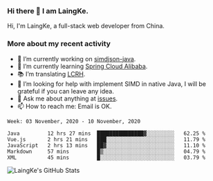 ### Hi there 👋 I am LaingKe.

Hi, I'm LaingKe, a full-stack web developer from China.

### More about my recent activity

- 🔭 I’m currently working on [simdjson-java](https://github.com/laingke/simdjson-java).
- 🌱 I’m currently learning [Spring Cloud Alibaba](https://github.com/alibaba/spring-cloud-alibaba).
- :books: I’m translating [LCRH](https://github.com/LCTT/LCRH).
- 🤔 I’m looking for help with implement SIMD in native Java, I will be grateful if you can leave any idea.
- 💬 Ask me about anything at [issues](https://github.com/laingke/laingke/issues).
- 📫 How to reach me: Email is OK.

<!--START_SECTION:waka-->
```text
Week: 03 November, 2020 - 10 November, 2020

Java         12 hrs 27 mins  ███████████████▓░░░░░░░░░   62.25 % 
Vue.js       2 hrs 21 mins   ███░░░░░░░░░░░░░░░░░░░░░░   11.79 % 
JavaScript   2 hrs 13 mins   ██▓░░░░░░░░░░░░░░░░░░░░░░   11.10 % 
Markdown     57 mins         █▒░░░░░░░░░░░░░░░░░░░░░░░   04.79 % 
XML          45 mins         █░░░░░░░░░░░░░░░░░░░░░░░░   03.79 % 
```
<!--END_SECTION:waka-->

![LaingKe's GitHub Stats](https://github-readme-stats.vercel.app/api?username=laingke&show_icons=true&theme=nightowl&count_private=true)

